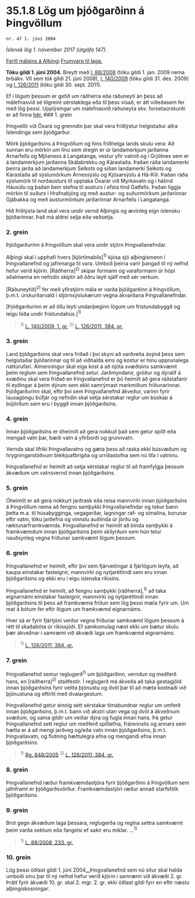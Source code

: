 # 35.1.8 Lög um þjóðgarðinn á Þingvöllum

`nr. 47 1. júní 2004`

_Íslensk lög 1. nóvember 2017 (útgáfa 147)._

[Ferill málsins á Alþingi](https://www.althingi.is/thingstorf/thingmalalistar-eftir-thingum/ferill/?ltg=130&mnr=868)
[Frumvarp til laga.](https://www.althingi.is/altext/130/s/1326.html)

**Tóku gildi 1. júní 2004.**
Breytt með
[l. 88/2008](https://althingi.is/altext/stjt/2008.088.html) (tóku gildi 1. jan. 2009 nema brbákv. VII sem tók gildi 21. júní 2008),
[l. 140/2009](https://althingi.is/altext/stjt/2009.140.html) (tóku gildi 31. des. 2009) og
[l. 126/2011](https://althingi.is/altext/stjt/2011.126.html) (tóku gildi 30. sept. 2011).

Ef í lögum þessum er getið um ráðherra eða ráðuneyti án þess að málefnasvið sé tilgreint sérstaklega eða til þess vísað, er átt viðeðasem fer með lög þessi. Upplýsingar um málefnasvið ráðuneyta skv. forsetaúrskurði er að finna [hér.](2017015.md) ### 1. grein

Þingvellir við Öxará og grenndin þar skal vera friðlýstur helgistaður allra Íslendinga sem þjóðgarður.

Mörk þjóðgarðsins á Þingvöllum og hins friðhelga lands skulu vera: Að sunnan eru mörkin um línu sem dregin er úr landamerkjum jarðanna Arnarfells og Mjóaness á Langatanga, vestur yfir vatnið og í Grjótnes sem er á landamerkjum jarðanna Skálabrekku og Kárastaða. Þaðan ráða landamerki þeirra jarða að landamerkjum Selkots og síðan landamerki Selkots og Kárastaða að sýslumörkum Árnessýslu og Kjósarsýslu á Há-Kili. Þaðan ráða sýslumörk til norðausturs til upptaka Öxarár við Myrkavatn og í hátind Háusúlu og þaðan bein stefna til austurs í efsta tind Gatfells. Þaðan liggja mörkin til suðurs í Hrafnabjörg og með austur- og suðurmörkum jarðarinnar Gjábakka og með austurmörkum jarðarinnar Arnarfells í Langatanga.

Hið friðlýsta land skal vera undir vernd Alþingis og ævinleg eign íslensku þjóðarinnar. Það má aldrei selja eða veðsetja.

### 2. grein

Þjóðgarðurinn á Þingvöllum skal vera undir stjórn Þingvallanefndar.

Alþingi skal í upphafi hvers [kjörtímabils]<sup>1)</sup> kjósa sjö alþingismenn í Þingvallanefnd og jafnmarga til vara. Umboð þeirra varir þangað til ný nefnd hefur verið kjörin. [Ráðherra]<sup>2)</sup> skipar formann og varaformann úr hópi aðalmanna en nefndin skiptir að öðru leyti sjálf með sér verkum.

[Ráðuneytið]<sup>2)</sup> fer með yfirstjórn mála er varða þjóðgarðinn á Þingvöllum, þ.m.t. úrskurðarvald í stjórnsýslukærum vegna ákvarðana Þingvallanefndar.

[Þjóðgarðurinn er að öllu leyti undanþeginn lögum um frístundabyggð og leigu lóða undir frístundahús.]<sup>1)</sup> 

> <sup>1)</sup> [L. 140/2009, 1. gr.](https://althingi.is/altext/stjt/2009.140.html) <sup>2)</sup> [L. 126/2011, 384. gr.](https://althingi.is/altext/stjt/2011.126.html)

### 3. grein

Land þjóðgarðsins skal vera friðað í því skyni að varðveita ásýnd þess sem helgistaðar þjóðarinnar og til að viðhalda eins og kostur er hinu upprunalega náttúrufari. Almenningur skal eiga kost á að njóta svæðisins samkvæmt þeim reglum sem Þingvallanefnd setur. Jarðmyndanir, gróður og dýralíf á svæðinu skal vera friðað en Þingvallanefnd er þó heimilt að gera ráðstafanir til eyðingar á þeim dýrum sem ekki samrýmast markmiðum friðunarinnar. Þjóðgarðurinn skal, eftir því sem Þingvallanefnd ákveður, varinn fyrir lausagöngu búfjár og nefndin skal setja sérstakar reglur um búskap á bújörðum sem eru í byggð innan þjóðgarðsins.

### 4. grein

Innan þjóðgarðsins er óheimilt að gera nokkuð það sem getur spillt eða mengað vatn þar, bæði vatn á yfirborði og grunnvatn.

Vernda skal lífríki Þingvallavatns og gæta þess að raska ekki búsvæðum og hrygningarstöðvum bleikjuafbrigða og urriðastofna sem nú lifa í vatninu.

Þingvallanefnd er heimilt að setja sérstakar reglur til að framfylgja þessum ákvæðum um vatnsvernd innan þjóðgarðsins.

### 5. grein

Óheimilt er að gera nokkurt jarðrask eða reisa mannvirki innan þjóðgarðsins á Þingvöllum nema að fengnu samþykki Þingvallanefndar og tekur bann þetta m.a. til húsabygginga, vegagerðar, lagningar raf- og símalína, borunar eftir vatni, töku jarðefna og vinnslu auðlinda úr jörðu og ræktunarframkvæmda. Þingvallanefnd er heimilt að binda samþykki á framkvæmdum innan þjóðgarðsins þeim skilyrðum sem hún telur nauðsynleg vegna friðunar samkvæmt lögum þessum.

### 6. grein

Þingvallanefnd er heimilt, eftir því sem fjárveitingar á fjárlögum leyfa, að kaupa einstakar fasteignir, mannvirki og nytjaréttindi sem eru innan þjóðgarðsins og ekki eru í eigu íslenska ríkisins.

Þingvallanefnd er heimilt, að fengnu samþykki [ráðherra],<sup>1)</sup> að taka eignarnámi einstakar fasteignir, mannvirki og nytjaréttindi innan þjóðgarðsins til þess að framkvæma friðun sem lög þessi mæla fyrir um. Um mat á bótum fer eftir lögum um framkvæmd eignarnáms.

Hver sá er fyrir fjártjóni verður vegna friðunar samkvæmt lögum þessum á rétt til skaðabóta úr ríkissjóði. Ef samkomulag næst ekki um bætur skulu þær ákveðnar í samræmi við ákvæði laga um framkvæmd eignarnáms.

> <sup>1)</sup> [L. 126/2011, 384. gr.](https://althingi.is/altext/stjt/2011.126.html)

### 7. grein

Þingvallanefnd semur reglugerð<sup>1)</sup> um þjóðgarðinn, verndun og meðferð hans, en [ráðherra]<sup>2)</sup> staðfestir. Í reglugerð má ákveða að taka gestagjöld innan þjóðgarðsins fyrir veitta þjónustu og dvöl þar til að mæta kostnaði við þjónustuna og eftirlit með dvalargestum.

Þingvallanefnd getur einnig sett sérstakar tímabundnar reglur um umferð innan þjóðgarðsins, þ.m.t. bann við akstri utan vega og dvöl á ákveðnum svæðum, og sama gildir um veiðar dýra og fugla innan hans. Þá getur Þingvallanefnd sett reglur um meðferð spilliefna, frárennslis og annars sem hætta er á að mengi jarðveg og/eða vatn innan þjóðgarðsins, þ.m.t. Þingvallavatn, og flutning hættulegra efna og mengandi efna innan þjóðgarðsins.

> <sup>1)</sup> [Rg. 848/2005](https://althingi.ishttps://www.reglugerd.is/reglugerdir/allar/nr/848-2005) <sup>2)</sup> [L. 126/2011, 384. gr.](https://althingi.is/altext/stjt/2011.126.html)

### 8. grein

Þingvallanefnd ræður framkvæmdastjóra fyrir þjóðgarðinn á Þingvöllum sem jafnframt er þjóðgarðsvörður. Framkvæmdastjóri ræður annað starfsfólk þjóðgarðsins.

### 9. grein

Brot gegn ákvæðum laga þessara, reglugerða og reglna settra samkvæmt þeim varða sektum eða fangelsi ef sakir eru miklar. …<sup>1)</sup> 

> <sup>1)</sup> [L. 88/2008, 233. gr.](https://althingi.is/altext/stjt/2008.088.html#G233)

### 10. grein

Lög þessi öðlast gildi 1. júní 2004[…](https://www.althingi.is/lagasafn/leidbeiningar/)Þingvallanefnd sem nú situr skal halda umboði sínu þar til ný nefnd hefur verið kjörin í samræmi við ákvæði 2. gr. Þrátt fyrir ákvæði 10. gr. skal 2. mgr. 2. gr. ekki öðlast gildi fyrr en eftir næstu alþingiskosningar.
